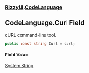 ### [RizzyUI](RizzyUI 'RizzyUI').[CodeLanguage](RizzyUI.CodeLanguage 'RizzyUI.CodeLanguage')

## CodeLanguage.Curl Field

cURL command-line tool.

```csharp
public const string Curl = curl;
```

#### Field Value
[System.String](https://docs.microsoft.com/en-us/dotnet/api/System.String 'System.String')